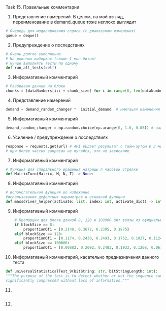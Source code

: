 Task 15. Правильные комментарии

1) Представление намерений. В целом, на мой взгляд, переименование в demand_queue тоже неплохо выглядит
```python
# Очередь для моделирования спроса (с диапазоном изменения)
queue = deque()

```

2) Предупреждение о последствиях

```python
# Очень долгое выполнение. 
# На длинных выборках (свыше 1 млн битов)
# Лучше выполнять тесты по одному
def run_all_tests(self)

```

3) Информативный комментарий

```python
# Разбиваем данные на блоки
chunks = [dataNumbers[i:i + chunk_size] for i in range(0, len(dataNumbers), chunk_size)]

```

4) Представление намерений

```python
demand = demand_random_changer *  initial_demand  # имитация изменения спроса

```

5) Информативный комментарий

```python
demand_random_changer = np.random.choice(np.arange(0, 1.0, 0.05)) # задаем вариативность спроса от нуля до 100 процентов с шагом в пять процентов

```
6) Усиление / предупреждение о последствиях

```python
response = requests.get(url) # API выдает результат с тайм-аутом в 3 минут
# при более частых запросах не пугайся, это не зависание

```

7) Информативный комментарий

```python
# Функция для спирального вращения матрицы п часовой стрелке
def MatrixTurn(Matrix, M, N, T) -> None: 

```

8) Информативный комментарий

```python
# вспомогательная функция во избежание 
#использования дефолтных параметров в основной функции
def massdriver_helper(activate: list, index: int, activate_dict) -> int: 

```

9) Информативный комментарий

```python
    # Пропорции для блока длиной 8, 128 и 100000 бит взяты из официальной документации
    if blockSize == 8:
        proportionOf1 = [0.2148, 0.3672, 0.2305, 0.1875]
    elif blockSize == 128:
        proportionOf1 = [0.1174, 0.2430, 0.2493, 0.1752, 0.1027, 0.1124]
    elif blockSize == 100000:
        proportionOf1 = [0.00882, 0.2092, 0.2483, 0.1933, 0.1208, 0.0675, 0.0727]

```

10) Информативный комментарий, касательно предназначения данного теста

```python
def universalStatisticalTest_9(bitString: str, bitStringLength: int):
"""The purpose of the test is to detect whether or not the sequence can be
significantly compressed without loss of information."""

```

11)

```python


```

12)

```python


```
